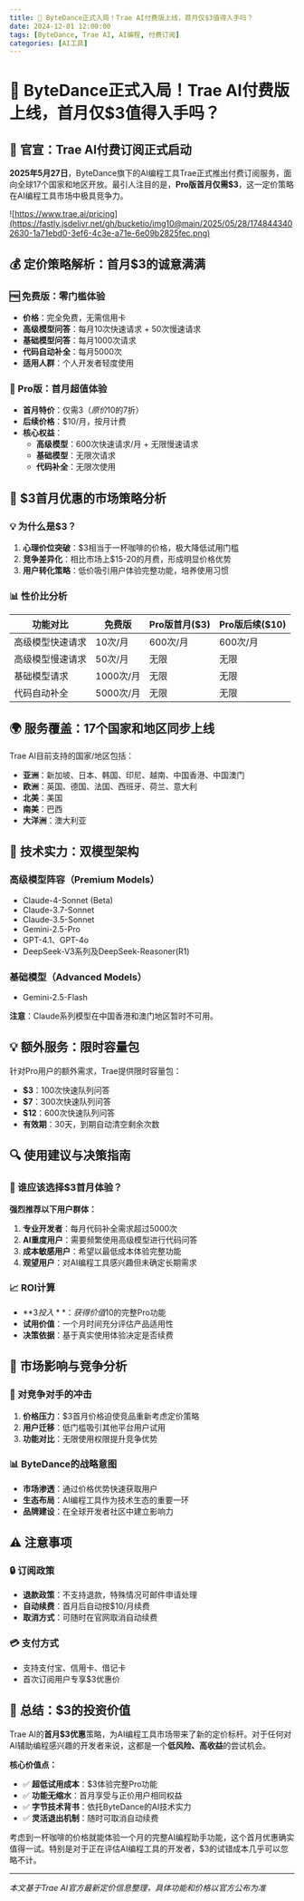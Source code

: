 ```yaml
---
title: 🚀 ByteDance正式入局！Trae AI付费版上线，首月仅$3值得入手吗？
date: 2024-12-01 12:00:00
tags: [ByteDance, Trae AI, AI编程, 付费订阅]
categories: [AI工具]
---
```


# 🚀 ByteDance正式入局！Trae AI付费版上线，首月仅$3值得入手吗？



## 📢 官宣：Trae AI付费订阅正式启动

**2025年5月27日**，ByteDance旗下的AI编程工具Trae正式推出付费订阅服务，面向全球17个国家和地区开放。最引人注目的是，**Pro版首月仅需$3**，这一定价策略在AI编程工具市场中极具竞争力。

![https://www.trae.ai/pricing](https://fastly.jsdelivr.net/gh/bucketio/img10@main/2025/05/28/1748443402630-1a71ebd0-3ef6-4c3e-a71e-6e09b2825fec.png)

## 💰 定价策略解析：首月$3的诚意满满

### 🆓 免费版：零门槛体验
- **价格**：完全免费，无需信用卡
- **高级模型问答**：每月10次快速请求 + 50次慢速请求
- **基础模型问答**：每月1000次请求
- **代码自动补全**：每月5000次
- **适用人群**：个人开发者轻度使用

### 💎 Pro版：首月超值体验
- **首月特价**：仅需$3（原价$10的7折）
- **后续价格**：$10/月，按月计费
- **核心权益**：
  - **高级模型**：600次快速请求/月 + 无限慢速请求
  - **基础模型**：无限次请求
  - **代码补全**：无限次使用

## 🎯 $3首月优惠的市场策略分析

### 💡 为什么是$3？
1. **心理价位突破**：$3相当于一杯咖啡的价格，极大降低试用门槛
2. **竞争差异化**：相比市场上$15-20的月费，形成明显价格优势
3. **用户转化策略**：低价吸引用户体验完整功能，培养使用习惯

### 📊 性价比分析
| 功能对比 | 免费版 | Pro版首月($3) | Pro版后续($10) |
|---------|--------|---------------|----------------|
| 高级模型快速请求 | 10次/月 | 600次/月 | 600次/月 |
| 高级模型慢速请求 | 50次/月 | 无限 | 无限 |
| 基础模型请求 | 1000次/月 | 无限 | 无限 |
| 代码自动补全 | 5000次/月 | 无限 | 无限 |

## 🌍 服务覆盖：17个国家和地区同步上线

Trae AI目前支持的国家/地区包括：
- **亚洲**：新加坡、日本、韩国、印尼、越南、中国香港、中国澳门
- **欧洲**：英国、德国、法国、西班牙、荷兰、意大利  
- **北美**：美国
- **南美**：巴西
- **大洋洲**：澳大利亚

## 🤖 技术实力：双模型架构

### 高级模型阵容（Premium Models）
- Claude-4-Sonnet (Beta)
- Claude-3.7-Sonnet  
- Claude-3.5-Sonnet
- Gemini-2.5-Pro
- GPT-4.1、GPT-4o
- DeepSeek-V3系列及DeepSeek-Reasoner(R1)

### 基础模型（Advanced Models）
- Gemini-2.5-Flash

**注意**：Claude系列模型在中国香港和澳门地区暂时不可用。

## 💡 额外服务：限时容量包

针对Pro用户的额外需求，Trae提供限时容量包：
- **$3**：100次快速队列问答
- **$7**：300次快速队列问答  
- **$12**：600次快速队列问答
- **有效期**：30天，到期自动清空剩余次数

## 🔍 使用建议与决策指南

### 💭 谁应该选择$3首月体验？

**强烈推荐以下用户群体：**
1. **专业开发者**：每月代码补全需求超过5000次
2. **AI重度用户**：需要频繁使用高级模型进行代码问答
3. **成本敏感用户**：希望以最低成本体验完整功能
4. **观望用户**：对AI编程工具感兴趣但未确定长期需求

### 📈 ROI计算
- **$3投入**：获得价值$10的完整Pro功能
- **试用价值**：一个月时间充分评估产品适用性
- **决策依据**：基于真实使用体验决定是否续费

## 🚀 市场影响与竞争分析

### 🎯 对竞争对手的冲击
1. **价格压力**：$3首月价格迫使竞品重新考虑定价策略
2. **用户迁移**：低门槛吸引其他平台用户试用
3. **功能对比**：无限使用权限提升竞争优势

### 📊 ByteDance的战略意图
- **市场渗透**：通过价格优势快速获取用户
- **生态布局**：AI编程工具作为技术生态的重要一环
- **品牌建设**：在全球开发者社区中建立影响力

## ⚠️ 注意事项

### 🔒 订阅政策
- **退款政策**：不支持退款，特殊情况可邮件申请处理
- **自动续费**：首月后自动按$10/月续费
- **取消方式**：可随时在官网取消自动续费

### 💳 支付方式
- 支持支付宝、信用卡、借记卡
- 首次订阅用户专享$3优惠价

## 📝 总结：$3的投资价值

Trae AI的**首月$3优惠**策略，为AI编程工具市场带来了新的定价标杆。对于任何对AI辅助编程感兴趣的开发者来说，这都是一个**低风险、高收益**的尝试机会。

**核心价值点：**
- ✅ **超低试用成本**：$3体验完整Pro功能
- ✅ **功能无缩水**：首月享受与正价用户相同权益  
- ✅ **字节技术背书**：依托ByteDance的AI技术实力
- ✅ **灵活退出机制**：随时可取消自动续费

考虑到一杯咖啡的价格就能体验一个月的完整AI编程助手功能，这个首月优惠确实值得一试。特别是对于正在评估AI编程工具的开发者，$3的试错成本几乎可以忽略不计。

---
*本文基于Trae AI官方最新定价信息整理，具体功能和价格以官方公布为准*